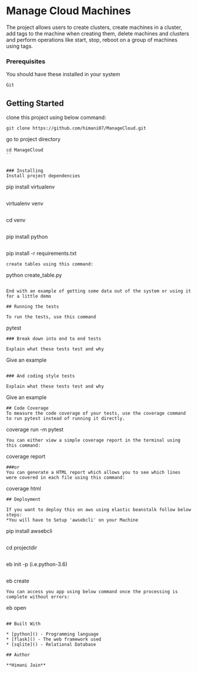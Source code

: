 # Manage Cloud Machines

The project allows users to create clusters, create machines in a cluster, add tags to the machine when creating them,
delete machines and clusters and perform operations like start, stop, reboot on a group of machines using tags.

### Prerequisites
 You should have these installed in your system

```
Git
```
## Getting Started
clone this project using below command:
```
git clone https://github.com/himani07/ManageCloud.git
```
go to project directory
```
cd ManageCloud
``


### Installing
Install project dependencies
```
pip install virtualenv
```
```
virtualenv venv
```
```
cd venv
```
```
pip install python
```
```
pip install -r requirements.txt
```
create tables using this command:
```
python create_table.py
```

End with an example of getting some data out of the system or using it for a little demo

## Running the tests

To run the tests, use this command
```
pytest
```
### Break down into end to end tests

Explain what these tests test and why

```
Give an example
```

### And coding style tests

Explain what these tests test and why

```
Give an example
```
## Code Coverage
To measure the code coverage of your tests, use the coverage command to run pytest instead of running it directly.
```
coverage run -m pytest
```
You can either view a simple coverage report in the terminal using this command:
```
coverage report
```
###or
You can generate a HTML report which allows you to see which lines were covered in each file using this command:
```
coverage html
```
## Deployment

If you want to deploy this on aws using elastic beanstalk follow below steps:
*You will have to Setup 'awsebcli' on your Machine
```
pip install awsebcli
```
```
cd projectdir
```
```
eb init <yourappname> -p <python version> (i.e.python-3.6) <aws-region>
```
```
eb create <yourappenvironment>
```
You can access you app using below command once the processing is complete without errors:
```
eb open
```

## Built With

* [python]() - Programming language
* [flask]() - The web framework used
* [sqlite]() - Relational Database

## Author

**Himani Jain**

